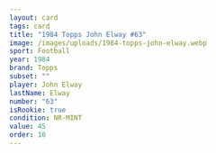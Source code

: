 ```yaml
---
layout: card
tags: card
title: "1984 Topps John Elway #63"
image: /images/uploads/1984-topps-john-elway.webp
sport: Football
year: 1984
brand: Topps
subset: ""
player: John Elway
lastName: Elway
number: "63"
isRookie: true
condition: NR-MINT
value: 45
order: 10
---
```

